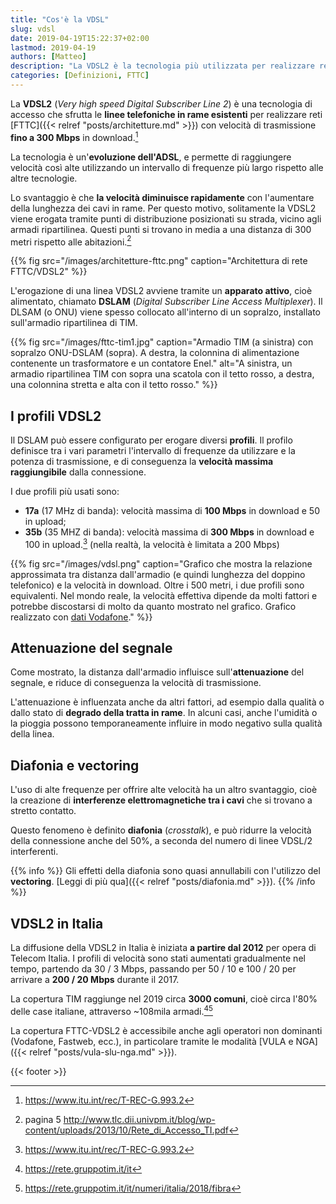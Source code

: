 ```yaml
---
title: "Cos'è la VDSL"
slug: vdsl
date: 2019-04-19T15:22:37+02:00
lastmod: 2019-04-19
authors: [Matteo]
description: "La VDSL2 è la tecnologia più utilizzata per realizzare reti FTTC (fibra mista rame). Scopri come funziona, cosa sono i profili, e quanto è diffusa in Italia."
categories: [Definizioni, FTTC]
---
```


La **VDSL2** (*Very high speed Digital Subscriber Line 2*) è una tecnologia di accesso che sfrutta le **linee telefoniche in rame esistenti** per realizzare reti [FTTC]({{< relref "posts/architetture.md" >}}) con velocità di trasmissione **fino a 300 Mbps** in download.[^itu]

La tecnologia è un'**evoluzione dell'ADSL**, e permette di raggiungere velocità così alte utilizzando un intervallo di frequenze più largo rispetto alle altre tecnologie.

Lo svantaggio è che **la velocità diminuisce rapidamente** con l'aumentare della lunghezza dei cavi in rame. Per questo motivo, solitamente la VDSL2 viene erogata tramite punti di distribuzione posizionati su strada, vicino agli armadi ripartilinea. Questi punti si trovano in media a una distanza di 300 metri rispetto alle abitazioni.[^telecom]

{{% fig src="/images/architetture-fttc.png" caption="Architettura di rete FTTC/VDSL2" %}}

L'erogazione di una linea VDSL2 avviene tramite un **apparato attivo**, cioè alimentato, chiamato **DSLAM** (*Digital Subscriber Line Access Multiplexer*). Il DLSAM (o ONU) viene spesso collocato all'interno di un sopralzo, installato sull'armadio ripartilinea di TIM.

{{% fig src="/images/fttc-tim1.jpg" caption="Armadio TIM (a sinistra) con sopralzo ONU-DSLAM (sopra). A destra, la colonnina di alimentazione contenente un trasformatore e un contatore Enel." alt="A sinistra, un armadio ripartilinea TIM con sopra una scatola con il tetto rosso, a destra, una colonnina stretta e alta con il tetto rosso." %}}

## I profili VDSL2

Il DSLAM può essere configurato per erogare diversi **profili**. Il profilo definisce tra i vari parametri l'intervallo di frequenze da utilizzare e la potenza di trasmissione, e di conseguenza la **velocità massima raggiungibile** dalla connessione.

I due profili più usati sono:

- **17a** (17 MHz di banda): velocità massima di **100 Mbps** in download e 50 in upload;
- **35b** (35 MHZ di banda): velocità massima di **300 Mbps** in download e 100 in upload.[^itu] \(nella realtà, la velocità è limitata a 200 Mbps)

{{% fig src="/images/vdsl.png" caption="Grafico che mostra la relazione approssimata tra distanza dall'armadio (e quindi lunghezza del doppino telefonico) e la velocità in download. Oltre i 500 metri, i due profili sono equivalenti. Nel mondo reale, la velocità effettiva dipende da molti fattori e potrebbe discostarsi di molto da quanto mostrato nel grafico. Grafico realizzato con [dati Vodafone](https://www.vodafone.it/portal/Privati/Tariffe-e-Prodotti/Fibra--ADSL-e-telefono/fibra-ottica-vodafone)." %}}

## Attenuazione del segnale

Come mostrato, la distanza dall'armadio influisce sull'**attenuazione** del segnale, e riduce di conseguenza la velocità di trasmissione.

L'attenuazione è influenzata anche da altri fattori, ad esempio dalla qualità o dallo stato di **degrado della tratta in rame**. In alcuni casi, anche l'umidità o la pioggia possono temporaneamente influire in modo negativo sulla qualità della linea.

## Diafonia e vectoring

L'uso di alte frequenze per offrire alte velocità ha un altro svantaggio, cioè la creazione di **interferenze elettromagnetiche tra i cavi** che si trovano a stretto contatto.

Questo fenomeno è definito **diafonia** (*crosstalk*), e può ridurre la velocità della connessione anche del 50%, a seconda del numero di linee VDSL/2 interferenti.

{{% info %}}
Gli effetti della diafonia sono quasi annullabili con l'utilizzo del **vectoring**. [Leggi di più qua]({{< relref "posts/diafonia.md" >}}).
{{% /info %}}

## VDSL2 in Italia

La diffusione della VDSL2 in Italia è iniziata **a partire dal 2012** per opera di Telecom Italia. I profili di velocità sono stati aumentati gradualmente nel tempo, partendo da 30 / 3 Mbps, passando per 50 / 10 e 100 / 20 per arrivare a **200 / 20 Mbps** durante il 2017.

La copertura TIM raggiunge nel 2019 circa **3000 comuni**, cioè circa l'80% delle case italiane, attraverso ~108mila armadi.[^rete1][^rete2]

La copertura FTTC-VDSL2 è accessibile anche agli operatori non dominanti (Vodafone, Fastweb, ecc.), in particolare tramite le modalità [VULA e NGA]({{< relref "posts/vula-slu-nga.md" >}}).

{{< footer >}}

[^itu]: https://www.itu.int/rec/T-REC-G.993.2
[^telecom]: pagina 5 http://www.tlc.dii.univpm.it/blog/wp-content/uploads/2013/10/Rete_di_Accesso_TI.pdf
[^rete1]: https://rete.gruppotim.it/it
[^rete2]: https://rete.gruppotim.it/it/numeri/italia/2018/fibra
